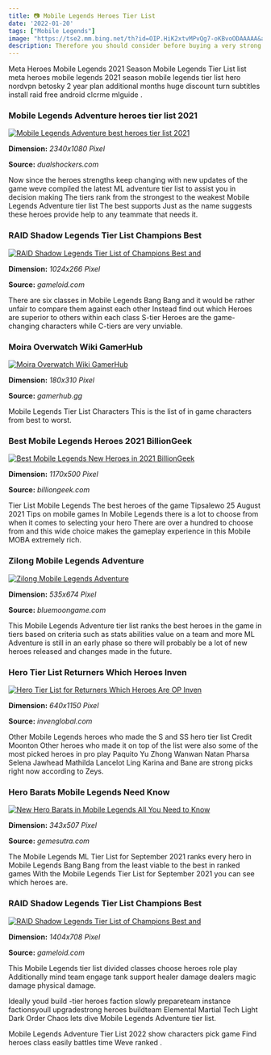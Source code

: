 ```yaml
---
title: 📷 Mobile Legends Heroes Tier List
date: '2022-01-20'
tags: ["Mobile Legends"]
image: "https://tse2.mm.bing.net/th?id=OIP.HiK2xtvMPvQg7-oKBvoODAAAAA&amp;pid=15.1"
description: Therefore you should consider before buying a very strong heroes 3 Learning from pro Youtubers view to check a Mobile Legends Hero Tier List Listening opinio
---
```




Meta Heroes Mobile Legends 2021 Season Mobile Legends Tier List list meta heroes mobile legends 2021 season mobile legends tier list hero nordvpn betosky 2 year plan additional months huge discount turn subtitles install raid free android clcrme mlguide .



### Mobile Legends Adventure heroes tier list 2021

[![Mobile Legends Adventure best heroes tier list 2021](https://www.dualshockers.com/static/uploads/2021/03/Mobile-Legends-Adventure.jpg)](https://www.dualshockers.com/static/uploads/2021/03/Mobile-Legends-Adventure.jpg)


**Dimension:** _2340x1080 Pixel_ 

**Source:** _dualshockers.com_ 


Now since the heroes strengths keep changing with new updates of the game weve compiled the latest ML adventure tier list to assist you in decision making The tiers rank from the strongest to the weakest Mobile Legends Adventure tier list The best supports Just as the name suggests these heroes provide help to any teammate that needs it.


### RAID Shadow Legends Tier List Champions Best 

[![RAID Shadow Legends  Tier List of Champions Best and ](https://gameloid.com/wp-content/uploads/2019/07/demonspawn-2-1024x266.png)](https://gameloid.com/wp-content/uploads/2019/07/demonspawn-2-1024x266.png)


**Dimension:** _1024x266 Pixel_ 

**Source:** _gameloid.com_ 


There are six classes in Mobile Legends Bang Bang and it would be rather unfair to compare them against each other Instead find out which Heroes are superior to others within each class S-tier Heroes are the game-changing characters while C-tiers are very unviable.


### Moira Overwatch Wiki GamerHub

[![Moira  Overwatch Wiki  GamerHub](https://tierlisted-ugc.s3.us-west-1.amazonaws.com/4537e36e030d40229ca4b2fc998a9c14.png)](https://tierlisted-ugc.s3.us-west-1.amazonaws.com/4537e36e030d40229ca4b2fc998a9c14.png)


**Dimension:** _180x310 Pixel_ 

**Source:** _gamerhub.gg_ 


Mobile Legends Tier List Characters This is the list of in game characters from best to worst.


### Best Mobile Legends Heroes 2021 BillionGeek

[![Best Mobile Legends New Heroes in 2021  BillionGeek](https://billiongeek.com/wp-content/uploads/mobile-legends-new-heroes.jpg)](https://billiongeek.com/wp-content/uploads/mobile-legends-new-heroes.jpg)


**Dimension:** _1170x500 Pixel_ 

**Source:** _billiongeek.com_ 


Tier List Mobile Legends The best heroes of the game Tipsalewo 25 August 2021 Tips on mobile games In Mobile Legends there is a lot to choose from when it comes to selecting your hero There are over a hundred to choose from and this wide choice makes the gameplay experience in this Mobile MOBA extremely rich.


### Zilong Mobile Legends Adventure

[![Zilong  Mobile Legends Adventure](https://www.bluemoongame.com/wp-content/uploads/2019/09/Zilong1.jpg)](https://www.bluemoongame.com/wp-content/uploads/2019/09/Zilong1.jpg)


**Dimension:** _535x674 Pixel_ 

**Source:** _bluemoongame.com_ 


This Mobile Legends Adventure tier list ranks the best heroes in the game in tiers based on criteria such as stats abilities value on a team and more ML Adventure is still in an early phase so there will probably be a lot of new heroes released and changes made in the future.


### Hero Tier List Returners Which Heroes Inven 

[![Hero Tier List for Returners Which Heroes Are OP  Inven ](https://static.invenglobal.com/upload/image/2018/08/01/i1533178017687927.jpeg)](https://static.invenglobal.com/upload/image/2018/08/01/i1533178017687927.jpeg)


**Dimension:** _640x1150 Pixel_ 

**Source:** _invenglobal.com_ 


Other Mobile Legends heroes who made the S and SS hero tier list Credit Moonton Other heroes who made it on top of the list were also some of the most picked heroes in pro play Paquito Yu Zhong Wanwan Natan Pharsa Selena Jawhead Mathilda Lancelot Ling Karina and Bane are strong picks right now according to Zeys.


###  Hero Barats Mobile Legends Need Know

[![New Hero Barats in Mobile Legends  All You Need to Know](https://www.pockettactics.com/wp-content/uploads/2020/07/mobile-legends-new-hero-1-343x507.jpg)](https://www.pockettactics.com/wp-content/uploads/2020/07/mobile-legends-new-hero-1-343x507.jpg)


**Dimension:** _343x507 Pixel_ 

**Source:** _gemesutra.com_ 


The Mobile Legends ML Tier List for September 2021 ranks every hero in Mobile Legends Bang Bang from the least viable to the best in ranked games With the Mobile Legends Tier List for September 2021 you can see which heroes are.


### RAID Shadow Legends Tier List Champions Best 

[![RAID Shadow Legends  Tier List of Champions Best and ](https://gameloid.com/wp-content/uploads/2019/07/cta_head.png)](https://gameloid.com/wp-content/uploads/2019/07/cta_head.png)


**Dimension:** _1404x708 Pixel_ 

**Source:** _gameloid.com_ 



This Mobile Legends tier list divided classes choose heroes role play Additionally mind team engage tank support healer damage dealers magic damage physical damage.


Ideally youd build -tier heroes faction slowly prepareteam instance factionsyoull upgradestrong heroes buildteam Elemental Martial Tech Light Dark Order Chaos lets dive Mobile Legends Adventure tier list.


 Mobile Legends Adventure Tier List 2022 show characters pick game Find heroes class easily battles time Weve ranked .




